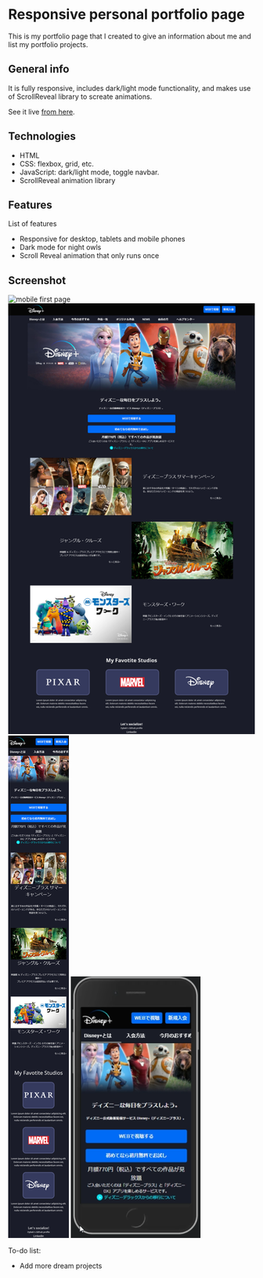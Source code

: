# Responsive personal portfolio page
This is my portfolio page that I created to give an information about me and list my portfolio projects.

## General info
It is fully responsive, includes dark/light mode functionality, and makes use of ScrollReveal library to screate animations.

See it live [from here](https://oybekjp.github.io/oybekdev/).

## Technologies
* HTML
* CSS: flexbox, grid, etc.
* JavaScript: dark/light mode, toggle navbar.
* ScrollReveal animation library

## Features
List of features 
* Responsive for desktop, tablets and mobile phones
* Dark mode for night owls
* Scroll Reveal animation that only runs once  

## Screenshot
![mobile first page](https://raw.githubusercontent.com/OybekJP/disney-plus/main/media/Disney%2B%20gif.gif)
![mobile result page](https://raw.githubusercontent.com/OybekJP/disney-plus/main/media/full%20landing%20page.png)
![wrong inut error display](https://raw.githubusercontent.com/OybekJP/disney-plus/main/media/mobiel%20fullscreen.png)
![web result page](https://raw.githubusercontent.com/OybekJP/disney-plus/main/media/mobile%20version.png)

To-do list:
* Add more dream projects